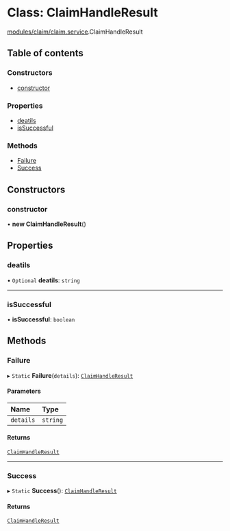 # Class: ClaimHandleResult

[modules/claim/claim.service](../modules/modules_claim_claim_service.md).ClaimHandleResult

## Table of contents

### Constructors

- [constructor](modules_claim_claim_service.ClaimHandleResult.md#constructor)

### Properties

- [deatils](modules_claim_claim_service.ClaimHandleResult.md#deatils)
- [isSuccessful](modules_claim_claim_service.ClaimHandleResult.md#issuccessful)

### Methods

- [Failure](modules_claim_claim_service.ClaimHandleResult.md#failure)
- [Success](modules_claim_claim_service.ClaimHandleResult.md#success)

## Constructors

### constructor

• **new ClaimHandleResult**()

## Properties

### deatils

• `Optional` **deatils**: `string`

___

### isSuccessful

• **isSuccessful**: `boolean`

## Methods

### Failure

▸ `Static` **Failure**(`details`): [`ClaimHandleResult`](modules_claim_claim_service.ClaimHandleResult.md)

#### Parameters

| Name | Type |
| :------ | :------ |
| `details` | `string` |

#### Returns

[`ClaimHandleResult`](modules_claim_claim_service.ClaimHandleResult.md)

___

### Success

▸ `Static` **Success**(): [`ClaimHandleResult`](modules_claim_claim_service.ClaimHandleResult.md)

#### Returns

[`ClaimHandleResult`](modules_claim_claim_service.ClaimHandleResult.md)
